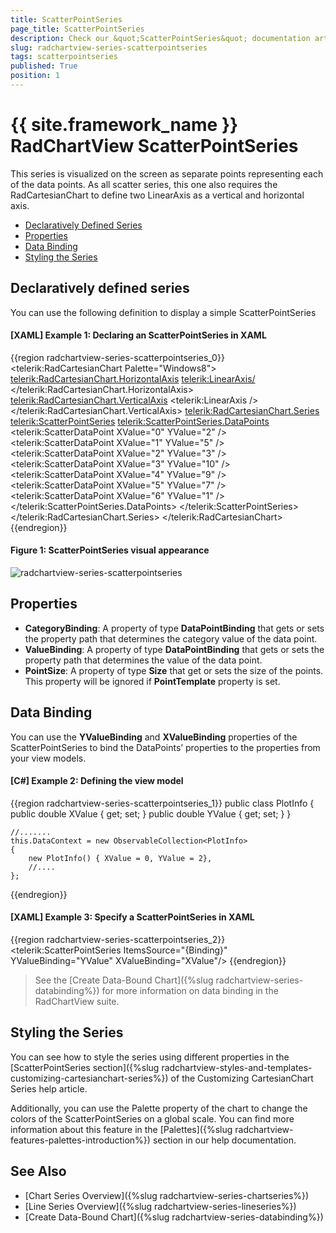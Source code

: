 ```yaml
---
title: ScatterPointSeries
page_title: ScatterPointSeries
description: Check our &quot;ScatterPointSeries&quot; documentation article for the RadChartView {{ site.framework_name }} control.
slug: radchartview-series-scatterpointseries
tags: scatterpointseries
published: True
position: 1
---
```


# {{ site.framework_name }} RadChartView ScatterPointSeries

This series is visualized on the screen as separate points representing each of the data points. As all scatter series, this one also requires the RadCartesianChart to define two LinearAxis as a vertical and horizontal axis.

* [Declaratively Defined Series](#declaratively-defined-series)
* [Properties](#properties)
* [Data Binding](#data-binding)
* [Styling the Series](#styling-the-series)

## Declaratively defined series

You can use the following definition to display a simple ScatterPointSeries

#### __[XAML] Example 1: Declaring an ScatterPointSeries in XAML__
{{region  radchartview-series-scatterpointseries_0}}
	<telerik:RadCartesianChart Palette="Windows8">
	<telerik:RadCartesianChart.HorizontalAxis>
		<telerik:LinearAxis/>
	</telerik:RadCartesianChart.HorizontalAxis>
	<telerik:RadCartesianChart.VerticalAxis>
		<telerik:LinearAxis />
	</telerik:RadCartesianChart.VerticalAxis>
	<telerik:RadCartesianChart.Series>
		<telerik:ScatterPointSeries>
			<telerik:ScatterPointSeries.DataPoints>
				<telerik:ScatterDataPoint XValue="0" YValue="2" />
				<telerik:ScatterDataPoint XValue="1" YValue="5" />
				<telerik:ScatterDataPoint XValue="2" YValue="3" />
				<telerik:ScatterDataPoint XValue="3" YValue="10" />
				<telerik:ScatterDataPoint XValue="4" YValue="9" />
				<telerik:ScatterDataPoint XValue="5" YValue="7" />
				<telerik:ScatterDataPoint XValue="6" YValue="1" />
			</telerik:ScatterPointSeries.DataPoints>
		</telerik:ScatterPointSeries>
	</telerik:RadCartesianChart.Series>
	</telerik:RadCartesianChart>
{{endregion}}

#### __Figure 1: ScatterPointSeries visual appearance__
![radchartview-series-scatterpointseries](images/radchartview-series-scatterpointseries.png)

## Properties
* __CategoryBinding__: A property of type __DataPointBinding__ that gets or sets the property path that determines the category value of the data point.
* __ValueBinding__: A property of type __DataPointBinding__ that gets or sets the property path that determines the value of the data point.
* __PointSize__: A property of type __Size__ that get or sets the size of the points. This property will be ignored if __PointTemplate__ property is set. 

## Data Binding

You can use the __YValueBinding__ and __XValueBinding__ properties of the ScatterPointSeries to bind the DataPoints’ properties to the properties from your view models.

#### __[C#] Example 2: Defining the view model__

{{region radchartview-series-scatterpointseries_1}}
	public class PlotInfo
    {
        public double XValue { get; set; }
        public double YValue { get; set; }
    }

	//.......
	this.DataContext = new ObservableCollection<PlotInfo>
	{
		new PlotInfo() { XValue = 0, YValue = 2},
		//....
	};
{{endregion}}		

#### __[XAML] Example 3: Specify a ScatterPointSeries in XAML__
{{region radchartview-series-scatterpointseries_2}}
	<telerik:ScatterPointSeries ItemsSource="{Binding}" YValueBinding="YValue" XValueBinding="XValue"/>
{{endregion}}	

>See the [Create Data-Bound Chart]({%slug radchartview-series-databinding%}) for more information on data binding in the RadChartView suite.

## Styling the Series

You can see how to style the series using different properties in the [ScatterPointSeries section]({%slug radchartview-styles-and-templates-customizing-cartesianchart-series%}) of the Customizing CartesianChart Series help article.

Additionally, you can use the Palette property of the chart to change the colors of the ScatterPointSeries on a global scale. You can find more information about this feature in the [Palettes]({%slug radchartview-features-palettes-introduction%}) section in our help documentation.

## See Also
 * [Chart Series Overview]({%slug radchartview-series-chartseries%})
 * [Line Series Overview]({%slug radchartview-series-lineseries%})
 * [Create Data-Bound Chart]({%slug radchartview-series-databinding%})

